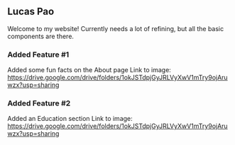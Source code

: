 ## Lucas Pao

Welcome to my website! Currently needs a lot of refining, but all the basic components are there.

### Added Feature #1

Added some fun facts on the About page
Link to image: https://drive.google.com/drive/folders/1okJSTdpjGyJRLVyXwV1mTry9ojAruwzx?usp=sharing

### Added Feature #2

Added an Education section
Link to image: https://drive.google.com/drive/folders/1okJSTdpjGyJRLVyXwV1mTry9ojAruwzx?usp=sharing
